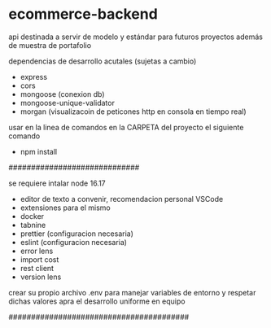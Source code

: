 # ecommerce-backend
api destinada a servir de modelo y estándar para futuros proyectos además de muestra de portafolio


dependencias de desarrollo acutales (sujetas a cambio)
- express
- cors
- mongoose (conexion db)
- mongoose-unique-validator
- morgan (visualizacoin de peticones http en consola en tiempo real)

usar en la linea de comandos en la CARPETA del proyecto el siguiente comando
- npm install

#############################

se requiere intalar node 16.17



- editor de texto a convenir, recomendacion personal VSCode
- extensiones para el mismo
- docker
- tabnine
- prettier (configuracion necesaria)
- eslint (configuracion necesaria)
- error lens
- import cost
- rest client
- version lens

crear su propio archivo .env para manejar variables de entorno y respetar dichas valores apra el desarrollo uniforme en equipo

########################################


